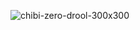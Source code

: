 ![chibi-zero-drool-300x300](https://github.com/EnterZero/DCI-React-Project/assets/124633657/b0a00133-505d-477d-ad0f-632e6fc26da0)
